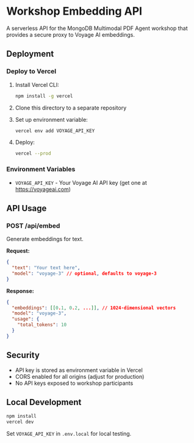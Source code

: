 # Workshop Embedding API

A serverless API for the MongoDB Multimodal PDF Agent workshop that provides a secure proxy to Voyage AI embeddings.

## Deployment

### Deploy to Vercel

1. Install Vercel CLI:
   ```bash
   npm install -g vercel
   ```

2. Clone this directory to a separate repository

3. Set up environment variable:
   ```bash
   vercel env add VOYAGE_API_KEY
   ```

4. Deploy:
   ```bash
   vercel --prod
   ```

### Environment Variables

- `VOYAGE_API_KEY` - Your Voyage AI API key (get one at https://voyageai.com)

## API Usage

### POST /api/embed

Generate embeddings for text.

**Request:**
```json
{
  "text": "Your text here",
  "model": "voyage-3" // optional, defaults to voyage-3
}
```

**Response:**
```json
{
  "embeddings": [[0.1, 0.2, ...]], // 1024-dimensional vectors
  "model": "voyage-3",
  "usage": {
    "total_tokens": 10
  }
}
```

## Security

- API key is stored as environment variable in Vercel
- CORS enabled for all origins (adjust for production)
- No API keys exposed to workshop participants

## Local Development

```bash
npm install
vercel dev
```

Set `VOYAGE_API_KEY` in `.env.local` for local testing.